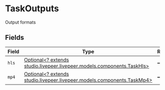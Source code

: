 # TaskOutputs

Output formats


## Fields

| Field                                                                                                        | Type                                                                                                         | Required                                                                                                     | Description                                                                                                  |
| ------------------------------------------------------------------------------------------------------------ | ------------------------------------------------------------------------------------------------------------ | ------------------------------------------------------------------------------------------------------------ | ------------------------------------------------------------------------------------------------------------ |
| `hls`                                                                                                        | [Optional<? extends studio.livepeer.livepeer.models.components.TaskHls>](../../models/components/TaskHls.md) | :heavy_minus_sign:                                                                                           | HLS output format                                                                                            |
| `mp4`                                                                                                        | [Optional<? extends studio.livepeer.livepeer.models.components.TaskMp4>](../../models/components/TaskMp4.md) | :heavy_minus_sign:                                                                                           | MP4 output format                                                                                            |